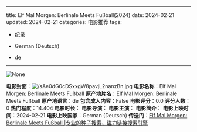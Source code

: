 
---
title: Elf Mal Morgen: Berlinale Meets Fußball(2024)
date: 2024-02-21
updated: 2024-02-21
categories: 电影推荐
tags:

- 纪录

- German (Deutsch)
- de
---

<img src="https://image.tmdb.org/t/p/originalNone" alt="None" title="None">

**电影封面**：<img src="https://image.tmdb.org/t/p/w200/sAe0dG0cDSxxgW8pavjL2nanzBn.jpg" alt="/sAe0dG0cDSxxgW8pavjL2nanzBn.jpg" title="/sAe0dG0cDSxxgW8pavjL2nanzBn.jpg">
**电影名称**：Elf Mal Morgen: Berlinale Meets Fußball
**原产地片名**：Elf Mal Morgen: Berlinale Meets Fußball
**原产地语言**：de
**包含成人内容**：False
**电影评分**：0.0
**评分人数**：0
**热门程度**：14.404
**电影时长**：
**电影导演**：
**电影主演**：
**电影简介**：
**电影上映时间**：2024-02-21
**电影上映国家**：German (Deutsch)
**传送门**：[Elf Mal Morgen: Berlinale Meets Fußball |专业的种子搜索、磁力链接搜索引擎](https://movie.amd794.com:2083/?search=Elf%20Mal%20Morgen%3A%20Berlinale%20Meets%20Fu%C3%9Fball&ordering=&mode=match_phrase&page_size=10&page=1)

